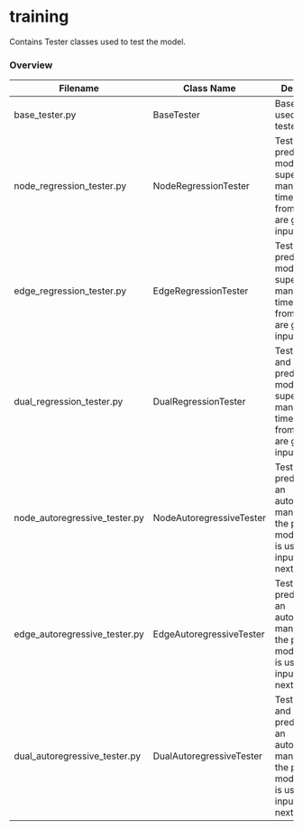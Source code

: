 # training

Contains Tester classes used to test the model.

### Overview

| Filename | Class Name | Description |
|---|---|---|
| base_tester.py | BaseTester | Base class used by all tester classes. |
| node_regression_tester.py | NodeRegressionTester | Tests a node prediction model in a supervised manner where timesteps from the data are given as input. |
| edge_regression_tester.py | EdgeRegressionTester | Tests an edge prediction model in a supervised manner where timesteps from the data are given as input. |
| dual_regression_tester.py | DualRegressionTester | Tests a node and edge prediction model in a supervised manner where timesteps from the data are given as input. |
| node_autoregressive_tester.py | NodeAutoregressiveTester | Tests a node prediction in an autoregressive manner where the previous model output is used as the input for the next timestep. |
| edge_autoregressive_tester.py | EdgeAutoregressiveTester | Tests an edge prediction in an autoregressive manner where the previous model output is used as the input for the next timestep. |
| dual_autoregressive_tester.py | DualAutoregressiveTester | Tests a node and edge prediction in an autoregressive manner where the previous model output is used as the input for the next timestep. |
